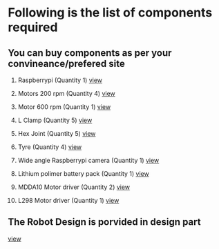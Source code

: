 # Following is the list of components required

## You can buy components as per your convineance/prefered site

1. Raspberrypi (Quantity 1)  [view](https://robu.in/product/raspberry-pi-3-model-b-bcm2837b0-soc-iot-poe-enabled/)

2. Motors 200 rpm (Quantity 4)
[view](https://robu.in/product/johnson-motor-made-india-200-rpm/)

3. Motor 600 rpm (Quantity 1)
[view](https://robu.in/product/johnson-geared-motor-grade-a-quality-600rpm/)

4. L Clamp (Quantity 5)
[view](https://robu.in/product/advanced-johnsonmini-johnson-gear-motor-l-clamp-bracket/)

5. Hex Joint (Quantity 5)
[view](https://robu.in/product/6mm-hex-coupling-robot-smart-car-wheel-18mm-length/)

6. Tyre (Quantity 4)
[view](https://www.banggood.in/4PCS-110-12mm-Off-road-Vehicle-Tyre-Tires-Rims-Wheel-Complete-Remote-Control-Car-Part-p-1215213.html?rmmds=search&cur_warehouse=CN)

7. Wide angle Raspberrypi camera (Quantity 1)
[view](https://www.banggood.com/5-MP-Wide-Angle-Fisheye-Lens-Night-Vision-Camera-2PCS-IR-Sensor-LED-Light-For-Raspberry-Pi-23-p-1293694.html?gmcCountry=IN&currency=INR&createTmp=1&utm_source=googleshopping&utm_medium=cpc_elc&utm_content=frank&utm_campaign=pla-ele-in-pc-0428&gclid=CjwKCAjwjIHeBRAnEiwAhYT2h04yrOZaeEw6uIHG36tq73qMllKNSKUOLzqYCzyzMh_LM1zI1aZVVRoCYuEQAvD_BwE&cur_warehouse=CN)

8. Lithium polimer battery pack (Quantity 1)
[view](https://robu.in/product/orange-8000mah-3s-30c60c-lithium-polymer-battery-pack-lipo/)

9. MDDA10 Motor driver (Quantity 2)
[view](https://robu.in/product/smartelex-15d-dual-channel-dc-motor-driver/)

10. L298 Motor driver (Quantity 1) 
[view](https://robu.in/product/l298n-dual-h-bridge-dc-stepper-motor-driver-controller-module/)

## The Robot Design is porvided in design part
[view](https://github.com/harshthorwat/LawnMover/tree/master/Robot%20Design)

